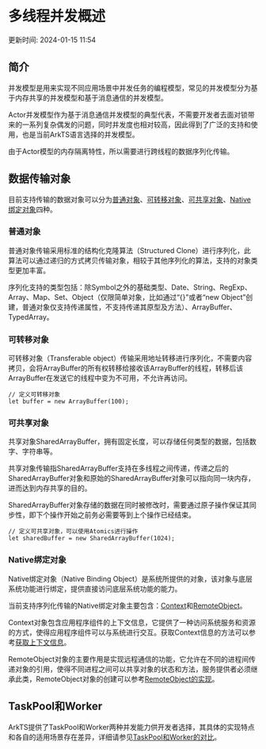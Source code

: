 # 多线程并发概述

更新时间: 2024-01-15 11:54

## 简介

并发模型是用来实现不同应用场景中并发任务的编程模型，常见的并发模型分为基于内存共享的并发模型和基于消息通信的并发模型。

Actor并发模型作为基于消息通信并发模型的典型代表，不需要开发者去面对锁带来的一系列复杂偶发的问题，同时并发度也相对较高，因此得到了广泛的支持和使用，也是当前ArkTS语言选择的并发模型。

由于Actor模型的内存隔离特性，所以需要进行跨线程的数据序列化传输。

## 数据传输对象

目前支持传输的数据对象可以分为[普通对象](https://developer.harmonyos.com/cn/docs/documentation/doc-guides-V3/multi-thread-concurrency-overview-0000001632530090-V3#ZH-CN_TOPIC_0000001632530090__%E6%99%AE%E9%80%9A%E5%AF%B9%E8%B1%A1)、[可转移对象](https://developer.harmonyos.com/cn/docs/documentation/doc-guides-V3/multi-thread-concurrency-overview-0000001632530090-V3#ZH-CN_TOPIC_0000001632530090__%E5%8F%AF%E8%BD%AC%E7%A7%BB%E5%AF%B9%E8%B1%A1)、[可共享对象](https://developer.harmonyos.com/cn/docs/documentation/doc-guides-V3/multi-thread-concurrency-overview-0000001632530090-V3#ZH-CN_TOPIC_0000001632530090__%E5%8F%AF%E5%85%B1%E4%BA%AB%E5%AF%B9%E8%B1%A1)、[Native绑定对象](https://developer.harmonyos.com/cn/docs/documentation/doc-guides-V3/multi-thread-concurrency-overview-0000001632530090-V3#section13599616134818)四种。

### 普通对象

普通对象传输采用标准的结构化克隆算法（Structured Clone）进行序列化，此算法可以通过递归的方式拷贝传输对象，相较于其他序列化的算法，支持的对象类型更加丰富。

序列化支持的类型包括：除Symbol之外的基础类型、Date、String、RegExp、Array、Map、Set、Object（仅限简单对象，比如通过“{}”或者“new Object”创建，普通对象仅支持传递属性，不支持传递其原型及方法）、ArrayBuffer、TypedArray。

### 可转移对象

可转移对象（Transferable object）传输采用地址转移进行序列化，不需要内容拷贝，会将ArrayBuffer的所有权转移给接收该ArrayBuffer的线程，转移后该ArrayBuffer在发送它的线程中变为不可用，不允许再访问。

```
// 定义可转移对象
let buffer = new ArrayBuffer(100);
```

### 可共享对象

共享对象SharedArrayBuffer，拥有固定长度，可以存储任何类型的数据，包括数字、字符串等。

共享对象传输指SharedArrayBuffer支持在多线程之间传递，传递之后的SharedArrayBuffer对象和原始的SharedArrayBuffer对象可以指向同一块内存，进而达到内存共享的目的。

SharedArrayBuffer对象存储的数据在同时被修改时，需要通过原子操作保证其同步性，即下个操作开始之前务必需要等到上个操作已经结束。

```
// 定义可共享对象，可以使用Atomics进行操作
let sharedBuffer = new SharedArrayBuffer(1024);
```

### Native绑定对象

Native绑定对象（Native Binding Object）是系统所提供的对象，该对象与底层系统功能进行绑定，提供直接访问底层系统功能的能力。

当前支持序列化传输的Native绑定对象主要包含：[Context](https://developer.harmonyos.com/cn/docs/documentation/doc-guides-V3/application-context-stage-0000001427744560-V3)和[RemoteObject](https://developer.harmonyos.com/cn/docs/documentation/doc-references-V3/js-apis-rpc-0000001427902704-V3#ZH-CN_TOPIC_0000001523488478__remoteobject)。

Context对象包含应用程序组件的上下文信息，它提供了一种访问系统服务和资源的方式，使得应用程序组件可以与系统进行交互。获取Context信息的方法可以参考[获取上下文信息](https://developer.harmonyos.com/cn/docs/documentation/doc-guides-V3/application-context-stage-0000001427744560-V3)。

RemoteObject对象的主要作用是实现远程通信的功能，它允许在不同的进程间传递对象的引用，使得不同进程之间可以共享对象的状态和方法，服务提供者必须继承此类，RemoteObject对象的创建可以参考[RemoteObject的实现](https://developer.harmonyos.com/cn/docs/documentation/doc-references-V3/js-apis-rpc-0000001427902704-V3#ZH-CN_TOPIC_0000001523488478__remoteobject)。

## TaskPool和Worker

ArkTS提供了TaskPool和Worker两种并发能力供开发者选择，其具体的实现特点和各自的适用场景存在差异，详细请参见[TaskPool和Worker的对比](https://developer.harmonyos.com/cn/docs/documentation/doc-guides-V3/taskpool-vs-worker-0000001632849934-V3)。


